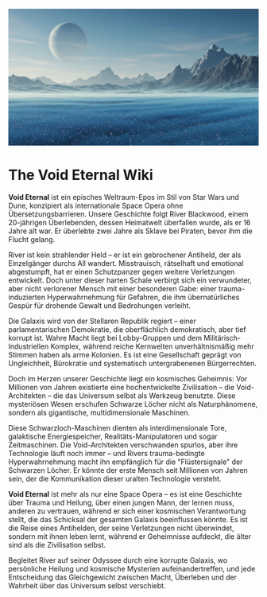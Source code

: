 ![alt text](https://github.com/HermiSin/TheVoidEternal/blob/main/Bilder/Aethros1.png)

# The Void Eternal Wiki
**Void Eternal** ist ein episches Weltraum-Epos im Stil von Star Wars und Dune, konzipiert als internationale Space Opera ohne Übersetzungsbarrieren. Unsere Geschichte folgt River Blackwood, einem 20-jährigen Überlebenden, dessen Heimatwelt überfallen wurde, als er 16 Jahre alt war. Er überlebte zwei Jahre als Sklave bei Piraten, bevor ihm die Flucht gelang.

River ist kein strahlender Held – er ist ein gebrochener Antiheld, der als Einzelgänger durchs All wandert. Misstrauisch, rätselhaft und emotional abgestumpft, hat er einen Schutzpanzer gegen weitere Verletzungen entwickelt. Doch unter dieser harten Schale verbirgt sich ein verwundeter, aber nicht verlorener Mensch mit einer besonderen Gabe: einer trauma-induzierten Hyperwahrnehmung für Gefahren, die ihm übernatürliches Gespür für drohende Gewalt und Bedrohungen verleiht.

Die Galaxis wird von der Stellaren Republik regiert – einer parlamentarischen Demokratie, die oberflächlich demokratisch, aber tief korrupt ist. Wahre Macht liegt bei Lobby-Gruppen und dem Militärisch-Industriellen Komplex, während reiche Kernwelten unverhältnismäßig mehr Stimmen haben als arme Kolonien. Es ist eine Gesellschaft geprägt von Ungleichheit, Bürokratie und systematisch untergrabenenen Bürgerrechten.

Doch im Herzen unserer Geschichte liegt ein kosmisches Geheimnis: Vor Millionen von Jahren existierte eine hochentwickelte Zivilisation – die Void-Architekten – die das Universum selbst als Werkzeug benutzte. Diese mysteriösen Wesen erschufen Schwarze Löcher nicht als Naturphänomene, sondern als gigantische, multidimensionale Maschinen.

Diese Schwarzloch-Maschinen dienten als interdimensionale Tore, galaktische Energiespeicher, Realitäts-Manipulatoren und sogar Zeitmaschinen. Die Void-Architekten verschwanden spurlos, aber ihre Technologie läuft noch immer – und Rivers trauma-bedingte Hyperwahrnehmung macht ihn empfänglich für die "Flüstersignale" der Schwarzen Löcher. Er könnte der erste Mensch seit Millionen von Jahren sein, der die Kommunikation dieser uralten Technologie versteht.

**Void Eternal** ist mehr als nur eine Space Opera – es ist eine Geschichte über Trauma und Heilung, über einen jungen Mann, der lernen muss, anderen zu vertrauen, während er sich einer kosmischen Verantwortung stellt, die das Schicksal der gesamten Galaxis beeinflussen könnte. Es ist die Reise eines Antihelden, der seine Verletzungen nicht überwindet, sondern mit ihnen leben lernt, während er Geheimnisse aufdeckt, die älter sind als die Zivilisation selbst.

Begleitet River auf seiner Odyssee durch eine korrupte Galaxis, wo persönliche Heilung und kosmische Mysterien aufeinandertreffen, und jede Entscheidung das Gleichgewicht zwischen Macht, Überleben und der Wahrheit über das Universum selbst verschiebt.

